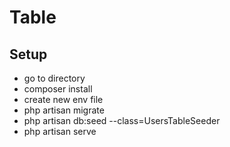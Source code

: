 
# Table



## Setup

 - go to directory
 - composer install
 - create new env file
 - php artisan migrate
 - php artisan db:seed --class=UsersTableSeeder
 - php artisan serve

